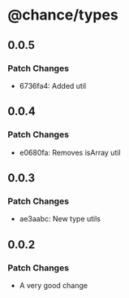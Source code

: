 # @chance/types

## 0.0.5

### Patch Changes

- 6736fa4: Added util

## 0.0.4

### Patch Changes

- e0680fa: Removes isArray util

## 0.0.3

### Patch Changes

- ae3aabc: New type utils

## 0.0.2

### Patch Changes

- A very good change
